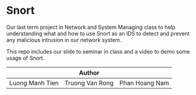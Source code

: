 # Snort

Our last term project in Network and System Managing class to help understanding what and how to use Snort as an IDS to detect and prevent any malicious intrusion in our network system.

This repo includes our slide to seminar in class and a video to demo some usage of Snort.

<table>
    <thead>
        <tr>
            <th colspan=3>Author</th>
        </tr>
    </thead>
    <tbody>
        <tr>
            <td>Luong Manh Tien</td>
            <td>Truong Van Rong</td>
            <td>Phan Hoang Nam</td>
        </tr>
    </tbody>
</table>
